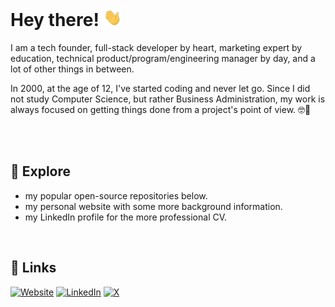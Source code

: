 # Hey there! <img src="https://github.com/jekuer/jekuer/blob/main/hello.webp?raw=true" width="29">

I am a tech founder, full-stack developer by heart, marketing expert by education, technical product/program/engineering manager by day, and a lot of other things in between. 

In 2000, at the age of 12, I've started coding and never let go. 
Since I did not study Computer Science, but rather Business Administration, my work is always focused on getting things done from a project's point of view. 🤓🚀

<br> 

<br> 

## 🔭 Explore 
- my popular open-source repositories below.
- my personal website with some more background information.
- my LinkedIn profile for the more professional CV.

<br> 

## 🔗 Links

[![Website](https://img.shields.io/badge/Website-3e4d64?style=for-the-badge&logoColor=white)](https://jenskuerschner.de/) 
[![LinkedIn](https://img.shields.io/badge/LinkedIn-0077B5?style=for-the-badge&logo=LinkedIn&logoColor=white)](https://www.linkedin.com/in/jenskuerschner) 
[![X](https://img.shields.io/badge/Twitter-1DA1F2?style=for-the-badge&logo=Twitter&logoColor=white)](https://x.com/jekuer) 
